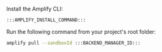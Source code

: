 Install the Amplify CLI:
```bash
:::AMPLIFY_INSTALL_COMMAND:::
```

Run the following command from your project's root folder:
```bash
amplify pull --sandboxId :::BACKEND_MANAGER_ID:::
```

